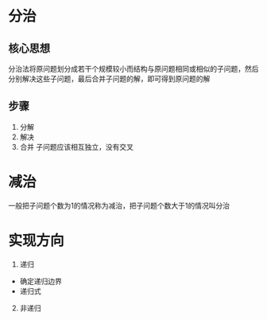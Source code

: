 <!--
 * @Author: LI Lingyu
 * @Date: 2022-04-03 14:04:59
 * @LastEditors: LI Lingyu
 * @LastEditTime: 2022-04-03 14:31:24
 * @FilePath: /notebooks/算法/递归.md
 * @Description: 
 * 
-->
# 分治
## 核心思想
分治法将原问题划分成若干个规模较小而结构与原问题相同或相似的子问题，然后分别解决这些子问题，最后合并子问题的解，即可得到原问题的解
## 步骤
1. 分解
2. 解决
3. 合并
子问题应该相互独立，没有交叉

# 减治
一般把子问题个数为1的情况称为减治，把子问题个数大于1的情况叫分治

# 实现方向
1. 递归
- 确定递归边界
- 递归式
2. 非递归